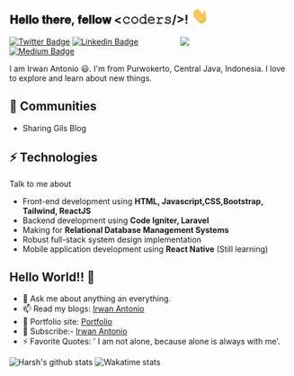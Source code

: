 <h2> 𝐇𝐞𝐥𝐥𝐨 𝐭𝐡𝐞𝐫𝐞, 𝐟𝐞𝐥𝐥𝐨𝐰 <𝚌𝚘𝚍𝚎𝚛𝚜/>! <img src="https://raw.githubusercontent.com/ABSphreak/ABSphreak/master/gifs/Hi.gif" width="30px"></h2>

<img align='right' src='https://user-images.githubusercontent.com/5713670/87202985-820dcb80-c2b6-11ea-9f56-7ec461c497c3.gif' width='200"'>

[![Twitter Badge](https://img.shields.io/badge/-@hjkwz-1ca0f1?style=flat-square&labelColor=1ca0f1&logo=twitter&logoColor=white&link=https://twitter.com/hjwkz)](https://twitter.com/hjkwz) [![Linkedin Badge](https://img.shields.io/badge/-Irwan_Antonio-blue?style=flat-square&logo=Linkedin&logoColor=white&link=https://www.linkedin.com/in/irwan-antonio/)](https://www.linkedin.com/in/irwan-antonio/) [![Medium Badge](https://img.shields.io/badge/-@irwanantonio-03a57a?style=flat-square&labelColor=000&logo=Medium&link=https://medium.com/@irwanantonio/)](https://medium.com/@irwanantonio)

I am Irwan Antonio 😃. I'm from Purwokerto, Central Java, Indonesia. I love to explore and learn about new things.
## 👯 Communities
* Sharing Gils Blog
## ⚡ Technologies
Talk to me about
- Front-end development using **HTML, Javascript,CSS,Bootstrap, Tailwind, ReactJS**
- Backend development using **Code Igniter, Laravel**
- Making for **Relational Database Management Systems**
- Robust full-stack system design implementation
- Mobile application development using **React Native** (Still learning)
## Hello World!! 🤔
- 💬 Ask me about anything an everything.
- 📫 Read my blogs: [Irwan Antonio](https://medium.com/@irwanantonio)
- 🎯 Portfolio site: [Portfolio](https://ir001.github.io)
- 🔔 Subscribe:- [Irwan Antonio](https://www.youtube.com/channel/UCDibJa5wDSEHgV6QlvCDKog)
- ⚡ Favorite Quotes: '
I am not alone, because alone is always with me'.

![Harsh's github stats](https://github-readme-stats.vercel.app/api?username=ir001&hide=["issues"]&show_icons=true)
![Wakatime stats](https://wakatime.com/share/@irwanantonio/50b66c6a-a755-43ae-b027-3d92ab6058e7.svg)
